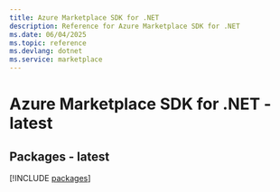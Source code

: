 ```yaml
---
title: Azure Marketplace SDK for .NET
description: Reference for Azure Marketplace SDK for .NET
ms.date: 06/04/2025
ms.topic: reference
ms.devlang: dotnet
ms.service: marketplace
---
```

# Azure Marketplace SDK for .NET - latest
## Packages - latest
[!INCLUDE [packages](marketplace-index.md)]